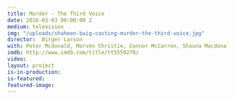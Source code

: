 ```yaml
---
title: Murder - The Third Voice
date: 2016-03-03 00:00:00 Z
medium: television
img: "/uploads/shaheen-baig-casting-murder-the-third-voice.jpg"
director:  Birger Larson
with: Peter Mcdonald, Morven Christie, Connor McCarron, Shauna Macdonald  
imdb: http://www.imdb.com/title/tt5559270/
video:
layout: project
is-in-production:
is-featured:
featured-image: 
---
```


